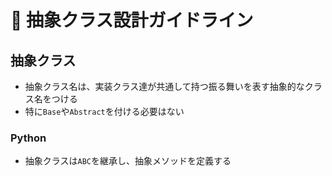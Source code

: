 # 🔳 抽象クラス設計ガイドライン

## 抽象クラス
- 抽象クラス名は、実装クラス達が共通して持つ振る舞いを表す抽象的なクラス名をつける
- 特に`Base`や`Abstract`を付ける必要はない

### Python
- 抽象クラスは`ABC`を継承し、抽象メソッドを定義する
